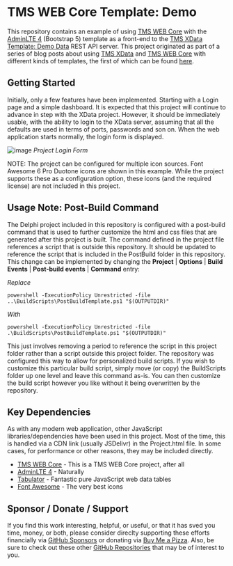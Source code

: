 # TMS WEB Core Template: Demo
This repository contains an example of using [TMS WEB Core](https://www.tmssoftware.com/site/tmswebcore.asp) with the [AdminLTE 4](https://github.com/ColorlibHQ/AdminLTE/tree/v4-dev) (Bootstrap 5) template as a front-end to the [TMS XData Template: Demo Data](https://github.com/500Foods/TMS-XData-TemplateDemoData) REST API server. This project originated as part of a series of blog posts about using [TMS XData](https://www.tmssoftware.com/site/tmswebcore.asp) and [TMS WEB Core](https://www.tmssoftware.com/site/tmswebcore.asp) with different kinds of templates, the first of which can be found [here](https://www.tmssoftware.com/site/blog.asp?post=1068).

## Getting Started

Initially, only a few features have been implemented.  Starting with a Login page and a simple dashboard.  It is expected that this project will continue to advance in step with the XData project. However, it should be immediately usable, with the ability to login to the XData server, assuming that all the defaults are used in terms of ports, passwords and son on.  When the web application starts normally, the login form is displayed.

![image](https://user-images.githubusercontent.com/41052272/222648993-3ea593f4-5b31-4165-83ad-20bda95e80e8.png)
*Project Login Form*

NOTE: The project can be configured for multiple icon sources.  Font Awesome 6 Pro Duotone icons are shown in this example. While the project supports these as a configuration option, these icons (and the required license) are not included in this project.

## Usage Note: Post-Build Command

The Delphi project included in this repository is configured with a post-build command that is used to further customize the html and css files that are generated after this project is built.  The command defined in the project file references a script that is outside this repository. It should be updated to reference the script that is included in the PostBuild folder in this repository.  This change can be implemented by changing the  **Project** | **Options** | **Build Events** | **Post-build events** | **Command** entry:

*Replace*

```powershell -ExecutionPolicy Unrestricted -file ..\BuildScripts\PostBuildTemplate.ps1 "$(OUTPUTDIR)"```

*With*

```powershell -ExecutionPolicy Unrestricted -file .\BuildScripts\PostBuildTemplate.ps1 "$(OUTPUTDIR)"```

This just involves removing a period to reference the script in this project folder rather than a script outside this project folder. The repository was configured this way to allow for personalized build scripts.  If you wish to customize this particular build script, simply move (or copy) the BuildScripts folder up one level and leave this command as-is.  You can then customize the build script however you like without it being overwritten by the repository.

## Key Dependencies
As with any modern web application, other JavaScript libraries/dependencies have been used in this project. Most of the time, this is handled via a CDN link (usually JSDelivr) in the Project.html file. In some cases, for performance or other reasons, they may be included directly.
- [TMS WEB Core](https://www.tmssoftware.com/site/tmswebcore.asp) - This is a TMS WEB Core project, after all
- [AdminLTE 4](https://github.com/ColorlibHQ/AdminLTE/tree/v4-dev) - Naturally
- [Tabulator](https://www.tabulator.info) - Fantastic pure JavaScript web data tables
- [Font Awesome](https://www.fontawesome.com) - The very best icons

## Sponsor / Donate / Support
If you find this work interesting, helpful, or useful, or that it has sved you time, money, or both, please consider direclty supporting these efforts financially via [GitHub Sponsors](https://github.com/sponsors/500Foods) or donating via [Buy Me a Pizza](https://www.buymeacoffee.com/andrewsimard500). Also, be sure to check out these other [GitHub Repositories](https://github.com/500Foods?tab=repositories&q=&sort=stargazers) that may be of interest to you.

